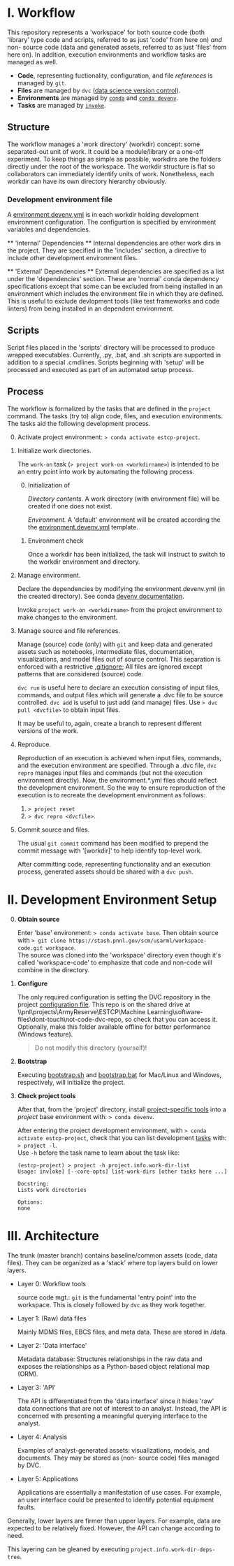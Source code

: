 # I. Workflow

This repository represents a 'workspace' for both source code (both 'library' type code and scripts, referred to as just 'code' from here on) _and_ non- source code (data and generated assets, referred to as just 'files' from here on).
In addition, execution environments and workflow tasks are managed as well.

* **Code**, representing fuctionality, configuration, and file _references_ is managed by `git`.
* **Files** are managed by `dvc` ([data science version control](http://dvc.org)).
* **Environments** are managed by [`conda`](https://docs.conda.io) and [`conda devenv`](https://conda-devenv.readthedocs.io).
* **Tasks** are managed by [`invoke`](http://docs.pyinvoke.org).

## Structure

The workflow manages a 'work directory' (workdir) concept: some separated-out unit of work.
It could be a module/library or a one-off experiment.
To keep things as simple as possible, workdirs are the folders directly under the root of the workspace.
The workdir structure is flat so collaborators can immediately identify units of work.
Nonetheless, each workdir can have its own directory hierarchy obviously.

### Development environment file

A [environment.devenv.yml](./project/environment.devenv.template.yml) is in each workdir holding development environment configuration.
The configurtion is specified by environment variables and dependencies.

** 'Internal' Dependencies **
Internal dependencies are other work dirs in the project.
They are specified in the 'includes' section, a directive to include _other_ development environment files.

** 'External' Dependencies **
External dependencies are specified as a list under the 'dependencies' section.
These are 'normal' conda dependency specifications except that some can be excluded from being installed in an environment which includes the environment file in which they are defined.
This is useful to exclude devlopment tools (like test frameworks and code linters) from being installed in an dependent environment.


## Scripts

Script files placed in the 'scripts' directory will be processed to produce wrapped executables.
Currently, .py, .bat, and .sh scripts are supported in addition to a special .cmdlines.
Scripts beginning with 'setup' will be processed and executed as part of an automated setup process.

## Process

The workflow is formalized by the tasks that are defined in the `project` command.
The tasks (try to) align code, files, and execution environments.
The tasks aid the following development process.

0. Activate project environment: `> conda activate estcp-project`.

1. Initialize work directories.

    The `work-on` task (`> project work-on <workdirname>`) is intended to be an entry point into work by automating the following process.

    0. Initialization of

        *Directory contents.*
        A work directory (with environment file) will be created if one does not exist.

        *Environment.*
        A 'default' environment will be created according the the [environment.devenv.yml](./project/environment.devenv.template.yml) template.

    1. Environment check

        Once a workdir has been initialized, the task will instruct to switch to the workdir environment and directory.

2. Manage environment.

    Declare the dependencies by modifying the environment.devenv.yml (in the created directory).
    See conda [devenv documentation](https://conda-devenv.readthedocs.io/en/latest/).

    Invoke `project work-on <workdirname>` from the project environment to make changes to the environment.

3. Manage source and file references.

    Manage (source) code (only) with `git` and keep data and generated assets such as notebooks, intermediate files, documentation, visualizations, and model files out of source control.
    This separation is enforced with a restrictive [.gitignore](.gitignore);
    All files are ignored except patterns that are considered (source) code.

    `dvc run` is useful here to declare an execution consisting of input files, commands, and output files which will generate a .dvc file to be source controlled.
    `dvc add` is useful to just add (and manage) files.
    Use `> dvc pull <dvcfile>` to obtain input files.

    It may be useful to, again, create a branch to represent different versions of the work.

3. Reproduce.

    Reproduction of an execution is achieved when input files, commands, and the execution environment are specified.
    Through a .dvc file, `dvc repro` manages input files and commands (but not the execution environment directly).
    Now, the environment.*.yml files should reflect the development environment.
    So the way to ensure reproduction of the execution is to recreate the development environment as follows:
    1. `> project reset`
    2. `> dvc repro <dvcfile>`.

4. Commit source and files.

    The usual `git commit` command has been modified to prepend the commit message with '[workdir]' to help identify top-level work.

    After committing code, representing functionality and an execution process, generated assets should be shared with a `dvc push`.


# II. Development Environment Setup

0. **Obtain source**

    Enter 'base' environment: `> conda activate base`.
    Then obtain source with
    `> git clone https://stash.pnnl.gov/scm/usarml/workspace-code.git workspace`.
    <br>
    The source was cloned into the 'workspace' directory even though it's called 'workspace-code' to emphasize that code and non-code will combine in the directory.

1. **Configure**

    The only required configuration is setting the DVC repository in the project [configuration file](./project/config.yml).
    This repo is on the shared drive at \\\pnl\projects\ArmyReserve\ESTCP\Machine Learning\software-files\dont-touch\not-code-dvc-repo, so check that you can access it.
    Optionally, make this folder available offline for better performance (Windows feature). <br>
    > Do not modify this directory (yourself)!

0. **Bootstrap**

    Executing [bootstrap.sh](./bootstrap.sh) and [bootstrap.bat](./bootstrap.bat) for Mac/Linux and Windows, respectively, will initialize the project.


2. **Check project tools**

    After that, from the 'project' directory, install [project-specific tools](project/environment.run.yml) into a _project_ base environment with:
    `> conda devenv`.

    After entering the project development environment, with `> conda activate estcp-project`, check that you can list development [tasks](project/estcp_project/tasks/tasks.py) with: `> project -l`.
    <br>
    Use `-h` before the task name to learn about the task like:
    ```
    (estcp-project) > project -h project.info.work-dir-list
    Usage: inv[oke] [--core-opts] list-work-dirs [other tasks here ...]

    Docstring:
    Lists work directories

    Options:
    none
    ```


# III. Architecture


The trunk (master branch) contains baseline/common assets (code, data files).
They can be organized as a 'stack' where top layers build on lower layers.


* Layer 0: Workflow tools

    source code mgt.: `git` is the fundamental 'entry point' into the workspace.
    This is closely followed by `dvc` as they work together.


* Layer 1: (Raw) data files

    Mainly MDMS files, EBCS files, and meta data.
    These are stored in /data.

* Layer 2: 'Data interface'

    Metadata database: Structures relationships in the raw data and exposes the relationships as a Python-based object relational map (ORM).

* Layer 3: 'API'

    The API is differentiated from the 'data interface' since it hides 'raw' data connections that are not of interest to an analyst.
    Instead, the API is concerned with presenting a meaningful querying interface to the analyst.

* Layer 4: Analysis

    Examples of analyst-generated assets: visualizations, models, and documents.
    They may be stored as (non- source code) files managed by DVC.

* Layer 5: Applications

    Applications are essentially a manifestation of use cases.
    For example, an user interface could be presented to identify potential equipment faults.

Generally, lower layers are firmer than upper layers.
For example, data are expected to be relatively fixed.
However, the API can change according to need.

This layering can be gleaned by executing `project.info.work-dir-deps-tree`.


<!--
use isse tracker on bitbucket?
-->
